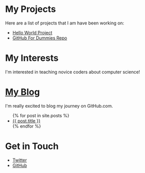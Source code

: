 # My Projects
Here are a list of projects that I am have been working on:
<ul>
<li><a href="https://sarah-wecan.github.io/HelloWorld/">Hello World Project</a></li>
<li><a href="https://github.com/thewecanzone/GitHubForDummiesReaders">GitHub For Dummies Repo</a></li>
</ul>

# My Interests
I'm interested in teaching novice coders about computer science!

# <a href="/blog.html">My Blog</a>
I'm really excited to blog my journey on GitHub.com.  

<ul>
  {% for post in site.posts %}
    <li>
      <a href="{{ post.url }}">{{ post.title }}</a>
    </li>
  {% endfor %}
</ul>

# Get in Touch
<!-- A test Comment added on Saturday, June 20, 2020 (20/06/2020) at 21:28:04 PM.-->
<!-- A test Comment added on Saturday, June 20, 2020 (20/06/2020) at 21:57:45 PM.-->

<ul>
<li><a href="https://twitter.com/{{ site.twitter_username }}">Twitter</a></li>
<li><a href="https://github.com/{{ site.github_username }}">GitHub</a></li>
</ul>

